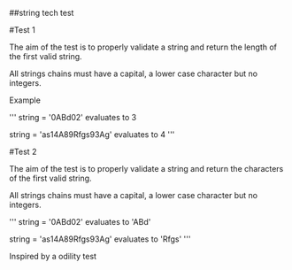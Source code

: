 ##string tech test

#Test 1

The aim of the test is to properly validate a string and return the length of the first valid string.

All strings chains must have a capital, a lower case character but no integers.

Example

'''
  string = '0ABd02'
  evaluates to 3

  string = 'as14A89Rfgs93Ag'
  evaluates to 4
'''

#Test 2

The aim of the test is to properly validate a string and return the characters of the first valid string.

All strings chains must have a capital, a lower case character but no integers.

'''
  string = '0ABd02'
  evaluates to 'ABd'

  string = 'as14A89Rfgs93Ag'
  evaluates to 'Rfgs'
'''

Inspired by a odility test
